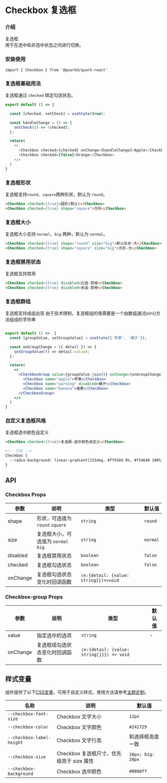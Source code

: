 # Checkbox 复选框

### 介绍

复选框
<br/>
用于在选中和非选中状态之间进行切换。

### 安装使用

```tsx
import { Checkbox } from '@quarkd/quark-react'
```

### 复选框基础用法
复选框通过 `checked` 绑定勾选状态。

```js
export default () => {

  const [checked, setCheck] = useState(true);

  const handleChange = () => {
    setCheck(() => !checked);
  };

  return(
    <>
      <Checkbox checked={checked} onChange={handleChange}>Apple</Checkbox>
      <Checkbox checked={false}>Orange</Checkbox>
    </>
  )
}
```

### 复选框形状
复选框支持`round`、`square`两种形状，默认为 `round`。

```html
<Checkbox checked={true}>圆形(默认)</Checkbox>
<Checkbox checked={true} shape="square">方形</Checkbox>
```

### 复选框大小
复选框大小支持 `normal`、`big` 两种，默认为 `normal`。

```html
<Checkbox checked={true} shape="round" size="big">默认形状-大</Checkbox>
<Checkbox checked={true} shape="square" size="big">方形-大</Checkbox>
```

### 复选框禁用状态
复选框支持禁用

```html
<Checkbox checked={true} disabled>已选-禁用</Checkbox>
<Checkbox checked={true} disabled>未选-禁用</Checkbox>
```

### 复选框群组
复选框支持成组出现
由于技术限制，复选框组的值需要是一个由数组通过join()方法组成的字符串

```jsx

export default () =>  {
  const [groupValue, setGroupValue] = useState(['苹果', '橘子']);

  const onGroupChange = ({ detail }) => {
    setGroupValue(() => detail.value);
  };

  return(
    <>
      <CheckboxGroup value={groupValue.join()} onChange={onGroupChange}>
        <Checkbox name="apple">苹果</Checkbox>
        <Checkbox name="warning" disabled>橘子</Checkbox>
        <Checkbox name="banana">香蕉</Checkbox>
      </CheckboxGroup>
    </>
  )
}
```

### 自定义复选框风格
复选框选中颜色自定义

```html
<Checkbox checked={true}>复选框-选中颜色自定义</Checkbox>

<!-- CSS -->
Checkbox {
  --radio-background: linear-gradient(225deg, #ff918d 0%, #f54640 100%);
}
```

## API

### Checkbox Props

| 参数          | 说明                              | 类型   | 默认值           |
|--------------|---------------------------------- |--------|----------------|
| shape        | 形状，可选值为 `round` `square`     |`string` |`round`          |
| size         | 复选框大小，可选值为 `normal` `big`  |`string` |`normal`         |
| disabled     | 复选框禁用状态                      |`boolean` |`false`         |
| checked      | 复选框勾选状态                      |`boolean` |`false`         |
| onChange     | 复选框勾选状态变化时回调函数          |`(e:{detail: {value: string}})=>void`  |

### Checkbox-group Props

| 参数          | 说明                              | 类型   | 默认值           |
|--------------|---------------------------------- |--------|----------------|
| value        | 指定选中的选项                      |`string` |-                |
| onChange     | 复选框组勾选状态变化时回调函数         |`(e:{detail: {value: string[]}}) => void` |

## 样式变量

组件提供了以下[CSS变量](https://developer.mozilla.org/zh-CN/docs/Web/CSS/Using_CSS_custom_properties)，可用于自定义样式，使用方法请参考[主题定制](#/zh-CN/guide/theme)。

| 名称                    | 说明                | 默认值          |
| -----------------------| --------------------| ---------------|
| `--checkbox-font-size`   | Checkbox 文字大小        | `12px`          |
| `--checkbox-color`        | Checkbox 文字颜色        | `#242729`        |
| `--checkbox-label-height`   | Checkbox 文字行高        | 和选择框高度一致  |
| `--checkbox-size`           | Checkbox 复选框尺寸，优先级高于 size 属性      | `16px; big: 20px` |
| `--checkbox-background`     | Checkbox 选中颜色        | `#0088ff`        |
